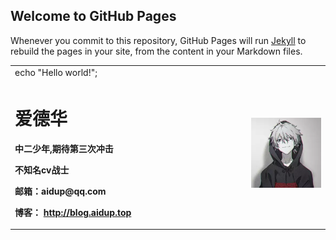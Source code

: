 ## Welcome to GitHub Pages

Whenever you commit to this repository, GitHub Pages will run [Jekyll](https://jekyllrb.com/) to rebuild the pages in your site, from the content in your Markdown files.
  
  
<table border="0">
  <tr>
    <td> echo "Hello world!";   </td>
  </tr>
  <tr>
    <td width="75%">
      <h1>爱德华</h1>
      <p><b>中二少年,期待第三次冲击</b></p>
      <p><b>不知名cv战士</b></p>
      <p><b>邮箱：aidup@qq.com</b></p>
      <p><b>博客：
        <a href="http://blog.aidup.top">http://blog.aidup.top</a></b></p></td>
    <td width="25%">
      <img src="/EC3360F75168F7734D64776BA3E9E855.jpg" width="100%">      
    </td>
  </tr>
</table>
